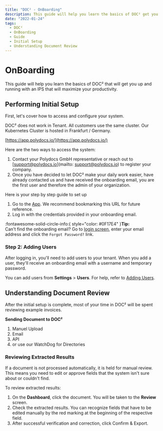 ```yaml
---
title: "DOC² - OnBoarding"
description: This guide will help you learn the basics of DOC² get you up and running with an IPS that will max out your productivity.
date: "2022-01-24"
tags:
  - DOC²
  - OnBoarding
  - Guide
  - Initial Setup
  - Understanding Document Review
---
```



# OnBoarding

This guide will help you learn the basics of DOC² that will get you up and running with an IPS that will maximize your productivity.

## **Performing Initial Setup**

First, let's cover how to access and configure your system.

DOC² does not work in Tenant. All customers use the same cluster. Our Kubernetes Cluster is hosted in Frankfurt / Germany.

[https://app.polydocs.io/](https://app.polydocs.io/)

Here are the two ways to access the system:

1.  Contact your Polydocs GmbH representative or reach out to [support@polydocs.io](mailto: support@polydocs.io) to register your company.
2. Once you have decided to let DOC² make your daily work easier, have already contacted us and have received the onboarding email, you are the first user and therefore the admin of your organization.

Here is your step by step guide to set up 

1.  Go to the [App](https://app.polydocs.io/). We recommend bookmarking this URL for future reference.
2.  Log in with the credentials provided in your onboarding email.

:fontawesome-solid-circle-info:{ style="color: #0F17E4" }**Tip:**<br> Can't find the onboarding email? Go to [login screen](https://app.polydocs.io/), enter your email address and click the `Forgot Password?` link.

### Step 2\: Adding Users

After logging in, you'll need to add users to your tenant. When you add a user, they'll receive an onboarding email with a username and temporary password.

You can add users from **Settings** > **Users**. For help, refer to [Adding Users](/doc2/settings/groups-users-permissions/users/).

## **Understanding Document Review**

After the initial setup is complete, most of your time in DOC² will be spent reviewing example invoices.

**Sending Document to DOC²**

1.  Manuel Upload
2.  Email
3.  API
4.  or use our WatchDog for Directories

### Reviewing Extracted Results

If a document is not processed automatically, it is held for manual review. This means you need to edit or approve fields that the system isn't sure about or couldn't find.

To review extracted results:

1. On the **Dashboard**, click the document. You will be taken to the **Review** screen.
2. Check the extracted results. You can recognize fields that have to be edited manually by the red marking at the beginning of the respective field.
3. After successful verification and correction, click Confirm & Export.
